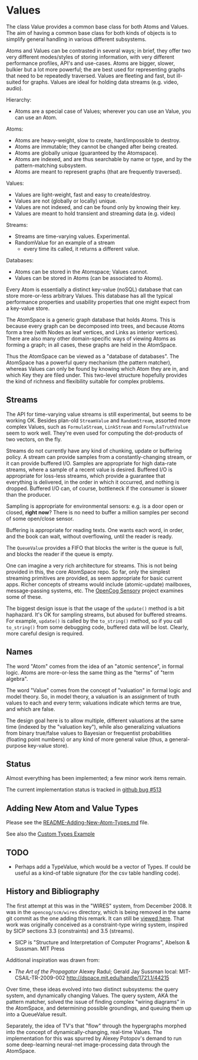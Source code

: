 
Values
======
The class Value provides a common base class for both Atoms and Values.
The aim of having a common base class for both kinds of objects is to
simplify general handling in various different subsystems.

Atoms and Values can be contrasted in several ways; in brief, they
offer two very different modes/styles of storing information, with
very different performance profiles, API's and use-cases. Atoms
are bigger, slower, bulkier but a lot more powerful; the are best
used for representing graphs that need to be repeatedly traversed.
Values are fleeting and fast, but ill-suited for graphs. Values are
ideal for holding data streams (e.g. video, audio).

Hierarchy:
* Atoms are a special case of Values; wherever you can use an Value,
  you can use an Atom.

Atoms:
* Atoms are heavy-weight, slow to create, hard/impossible to destroy.
* Atoms are immutable; they cannot be changed after being created.
* Atoms are globally unique (guaranteed by the Atomspace).
* Atoms are indexed, and are thus searchable by name or type, and by
  the pattern-matching subsystem.
* Atoms are meant to represent graphs (that are frequently traversed).

Values:
* Values are light-weight, fast and easy to create/destroy.
* Values are not (globally or locally) unique.
* Values are not indexed, and can be found only by knowing their key.
* Values are meant to hold transient and streaming data (e.g. video)

Streams:
* Streams are time-varying values. Experimental.
* RandomValue for an example of a stream
  - every time its called, it returns a different value.

Databases:
* Atoms can be stored in the Atomspace; Values cannot.
* Values can be stored in Atoms (can be associated to Atoms).

Every Atom is essentially a distinct key-value (noSQL) database that
can store more-or-less arbitrary Values. This database has all the
typical performance properties and usability properties that one might
expect from a key-value store.

The AtomSpace is a generic graph database that holds Atoms. This is
because every graph can be decomposed into trees, and because Atoms
form a tree (with Nodes as leaf vertices, and Links as interior
vertices). There are also many other domain-specific ways of viewing
Atoms as forming a graph; in all cases, these graphs are held in the
AtomSpace.

Thus the AtomSpace can be viewed as a "database of databases". The
AtomSpace has a powerful query mechanism (the pattern matcher), whereas
Values can only be found by knowing which Atom they are in, and which
Key they are filed under. This two-level structure hopefully provides
the kind of richness and flexibility suitable for complex problems.

Streams
-------
The API for time-varying value streams is still experimental, but seems
to be working OK. Besides plan-old `StreamValue` and `RandomStream`,
assorted more complex Values, such as `FormulaStream`, `LinkStream`
and `FormulaTruthValue` seem to work well. They're even used for
computing the dot-products of two vectors, on the fly.

Streams do not currently have any kind of chunking, update or buffering
policy. A stream can provide samples from a constantly-changing stream,
or it can provide buffered I/O. Samples are appropriate for high
data-rate streams, where a sample of a recent value is desired.
Buffered I/O is appropriate for loss-less streams, which provide a
guarantee that everything is delivered, in the order in which it
occurred, and nothing is dropped. Buffered I/O can, of course,
bottleneck if the consumer is slower than the producer.

Sampling is appropriate for environmental sensors: e.g. is a door open
or closed, **right now**? There is no need to buffer a million samples
per second of some open/close sensor.

Buffering is appropriate for reading texts. One wants each word, in
order, and the book can wait, without overflowing, until the reader
is ready.

The `QueueValue` provides a FIFO that blocks the writer is the queue is
full, and blocks the reader if the queue is empty.

One can imagine a very rich architecture for streams. This is not being
provided in this, the core AtomSpace repo. So far, only the simplest
streaming primitives are provided, as seem appropriate for basic current
apps. Richer concepts of streams would include (atomic-update) mailboxes,
message-passing systems, etc. The
[OpenCog Sensory](https://github.com/opencog/sensory) project examines
some of these.

The biggest design issue is that the usage of the `update()` method is a
bit haphazard. It's OK for sampling streams, but abused for buffered
streams.  For example, `update()` is called by the `to_string()` method,
so if you call `to_string()` from some debugging code, buffered data
will be lost.  Clearly, more careful design is required.


Names
-----
The word "Atom" comes from the idea of an "atomic sentence", in formal
logic.  Atoms are more-or-less the same thing as the "terms" of "term
algebra".

The word "Value" comes from the concept of "valuation" in formal logic
and model theory. So, in model theory, a valuation is an assignment of
truth values to each and every term; valuations indicate which terms are
true, and which are false.

The design goal here is to allow multiple, different valuations at the
same time (indexed by the "valuation key"), while also generalizing
valuations from binary true/false values to Bayesian or frequentist
probabilities (floating point numbers) or any kind of more general value
(thus, a general-purpose key-value store).

Status
------
Almost everything has been implemented; a few minor work items remain.

The current implementation status is tracked in
[github bug #513](https://github.com/opencog/atomspace/issues/513)

Adding New Atom and Value Types
-------------------------------
Please see the
[README-Adding-New-Atom-Types.md](../atom_types/README-Adding-New-Atom-Types.md) file.

See also the [Custom Types Example](../../../examples/type-system/README.md)

TODO
----
* Perhaps add a TypeValue, which would be a vector of Types.  If could
  be useful as a kind-of table signature (for the csv table handling
  code).

History and Bibliography
------------------------
The first attempt at this was in the "WIRES" system, from December 2008.
It was in the `opencog/scm/wires` directory, which is being removed in
the same git commit as the one adding this remark. It can still be
[viewed here](https://github.com/opencog/atomspace/tree/3f58a2cdd7891da074ee48bd517c7f656ff12b14/opencog/scm/wires).
That work was originally conceived as a constraint-type wiring system,
inspired by SICP sections 3.3 (constraints) and 3.5 (streams).

* SICP is "Structure and Interpretation of Computer Programs",
  Abelson & Sussman. MIT Press

Additional inspiration was drawn from:

* *The Art of the Propagator*
  Alexey Radul; Gerald Jay Sussman
  local: MIT-CSAIL-TR-2009-002
  http://dspace.mit.edu/handle/1721.1/44215

Over time, these ideas evolved into two distinct subsystems: the query
system, and dynamically changing Values. The query system, AKA the pattern
matcher, solved the issue of finding complex "wiring diagrams" in the
AtomSpace, and determining possible groundings, and queuing them up
into a QueueValue result.

Separately, the idea of TV's that "flow" through the hypergraphs morphed
into the concept of dynamically-changing, real-time Values. The
implementation for this was spurred by Alexey Potopov's demand to run
some deep-learning neural-net image-processing data through the AtomSpace.
